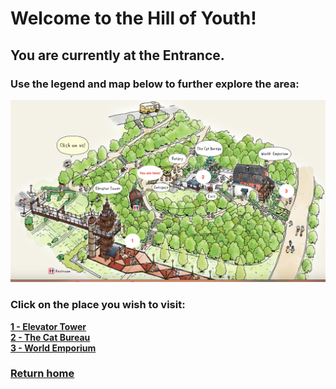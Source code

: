# Welcome to the Hill of Youth! 
## You are currently at the Entrance.
### Use the legend and map below to further explore the area:

![Hill Map](youth-hill-map.png)

### Click on the place you wish to visit:
**[1 - Elevator Tower](https://github.com/mollyjones2023/ghibli-simulacrum/blob/main/3-hill-of-youth/1-elevator-tower/tower.md)**
<br>
**[2 - The Cat Bureau](https://github.com/mollyjones2023/ghibli-simulacrum/blob/main/3-hill-of-youth/2-cat-bureau/bureau.md)**
<br>
**[3 - World Emporium](https://github.com/mollyjones2023/ghibli-simulacrum/blob/main/3-hill-of-youth/3-world-emporium/emporium.md)**


### [Return home](https://github.com/mollyjones2023/ghibli-simulacrum/tree/main#readme)
